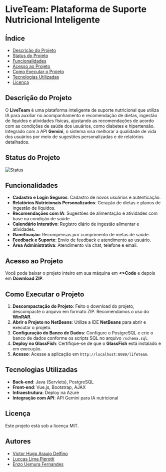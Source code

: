 # LiveTeam: Plataforma de Suporte Nutricional Inteligente

## Índice
* [Descrição do Projeto](#descrição-do-projeto)
* [Status do Projeto](#status-do-projeto)
* [Funcionalidades](#funcionalidades)
* [Acesso ao Projeto](#acesso-ao-projeto)
* [Como Executar o Projeto](#como-executar-o-projeto)
* [Tecnologias Utilizadas](#tecnologias-utilizadas)
* [Licença](#licença)

## Descrição do Projeto
O **LiveTeam** é uma plataforma inteligente de suporte nutricional que utiliza IA para auxiliar no acompanhamento e recomendação de dietas, ingestão de líquidos e atividades físicas, ajustando as recomendações de acordo com as condições de saúde dos usuários, como diabetes e hipertensão. Integrado com a API **Gemini**, o sistema visa melhorar a qualidade de vida dos usuários por meio de sugestões personalizadas e de relatórios detalhados.

## Status do Projeto
![Status](https://img.shields.io/badge/STATUS-em_desenvolvimento-yellow)

## Funcionalidades

* **Cadastro e Login Seguros**: Cadastro de novos usuários e autenticação.
* **Relatórios Nutricionais Personalizados**: Geração de dietas e planos de ingestão de líquidos.
* **Recomendações com IA**: Sugestões de alimentação e atividades com base na condição de saúde.
* **Calendário Interativo**: Registro diário de ingestão alimentar e atividades.
* **Gamificação**: Recompensas por cumprimento de metas de saúde.
* **Feedback e Suporte**: Envio de feedback e atendimento ao usuário.
* **Área Administrativa**: Atendimento via chat, telefone e email.

## Acesso ao Projeto
Você pode baixar o projeto inteiro em sua máquina em **<>Code** e depois em **Download ZIP**.

## Como Executar o Projeto

1. **Descompactação do Projeto**: Feito o download do projeto, descompacte o arquivo em formato ZIP. Recomendamos o uso do **WinRAR**.
2. **Abrir o Projeto no NetBeans**: Utilize a IDE **NetBeans** para abrir e executar o projeto.
3. **Configuração do Banco de Dados**: Configure o PostgreSQL e crie o banco de dados conforme os scripts SQL no arquivo `/schema.sql`.
4. **Deploy no GlassFish**: Certifique-se de que o **GlassFish** está instalado e em execução.
5. **Acesso**: Acesse a aplicação em `http://localhost:8080/lifeteam`.

## Tecnologias Utilizadas

* **Back-end**: Java (Servlets), PostgreSQL
* **Front-end**: Vue.js, Bootstrap, AJAX
* **Infraestrutura**: Deploy na Azure
* **Integração com API**: API Gemini para IA nutricional

## Licença
Este projeto está sob a licença MIT.

## Autores
- [Victor Hugo Araujo Delfino](https://github.com/victor-delfino)
- [Luccas Lima Pierotti](https://github.com/Luccas-Pierotti)
- [Enzo Uemura Fernandes](https://github.com/Enygm4UF)
